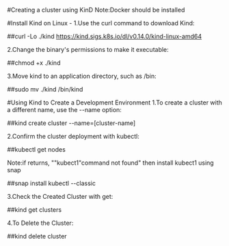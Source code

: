 #Creating a cluster using KinD
Note:Docker should be installed

#Install Kind on Linux -
1.Use the curl command to download Kind:

  ##curl -Lo ./kind https://kind.sigs.k8s.io/dl/v0.14.0/kind-linux-amd64

2.Change the binary's permissions to make it executable:

  ##chmod +x ./kind

3.Move kind to an application directory, such as /bin:

  ##sudo mv ./kind /bin/kind

#Using Kind to Create a Development Environment
1.To create a cluster with a different name, use the --name option:

  ##kind create cluster --name=[cluster-name]

2.Confirm the cluster deployment with kubectl:

  ##kubectl get nodes

Note:if returns, ""kubect1"command not found" then install kubect1 using snap

  ##snap install kubectl --classic
  
3.Check the Created Cluster with get:

  ##kind get clusters

4.To Delete the Cluster:

   ##kind delete cluster
